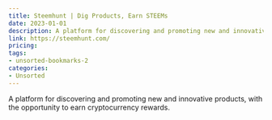 ```yaml
---
title: Steemhunt | Dig Products, Earn STEEMs
date: 2023-01-01
description: A platform for discovering and promoting new and innovative products, with the opportunity to earn cryptocurrency rewards.
link: https://steemhunt.com/
pricing: 
tags: 
- unsorted-bookmarks-2 
categories: 
- Unsorted 
---
```


A platform for discovering and promoting new and innovative products, with the opportunity to earn cryptocurrency rewards.